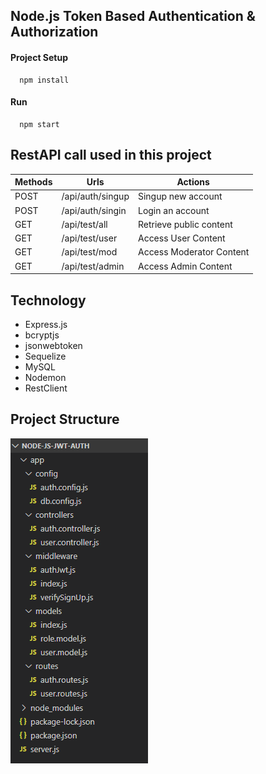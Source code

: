 ## Node.js Token Based Authentication & Authorization


#### Project Setup
```
  npm install
```

#### Run
```
  npm start
```

## RestAPI call used in this project

| Methods | Urls             | Actions                 |
|---------|------------------|-------------------------|
| POST    | /api/auth/singup |Singup new account       |
| POST    | /api/auth/singin | Login an account        |
| GET     | /api/test/all    | Retrieve public content |
| GET     | /api/test/user   | Access User Content     |
| GET     | /api/test/mod    | Access Moderator Content|
| GET     | /api/test/admin  | Access Admin Content    |


## Technology

* Express.js
* bcryptjs
* jsonwebtoken
* Sequelize
* MySQL
* Nodemon
* RestClient

## Project Structure

<img src="../assets/node-js-jwt-authentication-mysql-project-structure.png" alt="Project Structure" />